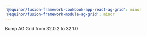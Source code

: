 ```yaml
---
'@equinor/fusion-framework-cookbook-app-react-ag-grid': minor
'@equinor/fusion-framework-module-ag-grid': minor
---
```


Bump AG Grid from 32.0.2 to 32.1.0
